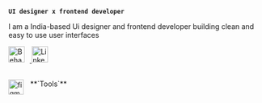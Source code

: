  
**`UI designer x frontend developer`**

I am a India-based Ui designer and frontend developer building clean and easy to use user interfaces 

<p align="left">
 <a href=" https://www.behance.net/harshnatuskar">
  <img style="padding-right:10px;" title="Behance" src="https://imgs.search.brave.com/NnoBpkKJ2dsxcFUtSjDV1WE1UDYk8OFl8t5s0SKblnM/rs:fit:474:225:1/g:ce/aHR0cHM6Ly90c2Ux/Lm1tLmJpbmcubmV0/L3RoP2lkPU9JUC5q/U0RGbDVyX2dkODBO/YUEyTVNzTzVRSGFI/YSZwaWQ9QXBp" height="32" width="32">
 </a>
 <a href="https://www.linkedin.com/in/harsh-natuskar-74abb9220/" >
  <img title="LinkedIn" style="padding-right:10px;" src="https://imgs.search.brave.com/Ssq7KBcnrL72UopsOuZen_4ms_BzH2IKgM97E2e4VfY/rs:fit:474:225:1/g:ce/aHR0cHM6Ly90c2Uy/Lm1tLmJpbmcubmV0/L3RoP2lkPU9JUC53/X3pEa0VKOWFMaVdS/LWcwcmZmOGh3SGFI/YSZwaWQ9QXBp" height="32" width="32">
 </a>
</p>
<br>
**`Tools`**
<img align="left" alt="figma" width="30px" style="padding-right:10px;" src="[[https://cdn.jsdelivr.net/gh/devicons/devicon/icons/cplusplus/cplusplus-line.svg]](https://cdn-icons-png.flaticon.com/128/5968/5968705.png)" />
 

 

  
